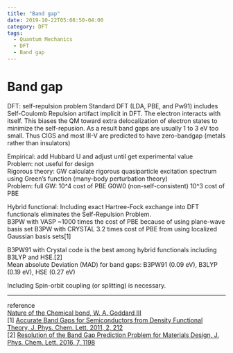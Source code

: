 ```yaml
---
title: "Band gap"
date: 2019-10-22T05:08:50-04:00
category: DFT
tags:
  - Quantum Mechanics
  - DFT
  - Band gap
---
```


# Band gap

DFT: self-repulsion problem
Standard DFT (LDA, PBE, and Pw91) includes Self-Coulomb Repulsion artifact implicit in DFT.
The electron interacts with itself. This biases the QM toward extra delocalization of electron states to minimize the self-repusion.
As a result band gaps are usually 1 to 3 eV too small.
Thus CIGS and most III-V are predicted to have zero-bandgap (metals rather than insulators)

Empirical: add Hubbard U and adjust until get experimental value  
Problem: not useful for design  
Rigorous theory: GW calculate rigorous quasiparticle excitation spectrum using Green’s function (many-body perturbation theory)  
Problem: full GW: 10^4 cost of PBE G0W0 (non-self-consistent) 10^3 cost of PBE  

Hybrid functional: Including exact Hartree-Fock exchange into DFT functionals eliminates the Self-Repulsion Problem.  
B3PW with VASP ~1000 times the cost of PBE  because of using plane-wave basis set
B3PW with CRYSTAL 3.2 times cost of PBE from using localized Gaussian basis sets[1]  

B3PW91 with Crystal code is the best among hybrid functionals including B3LYP and HSE.[2]  
Mean absolute Deviation (MAD) for band gaps: B3PW91 (0.09 eV), B3LYP (0.19 eV), HSE (0.27 eV)  

Including Spin-orbit coupling (or splitting) is necessary.  

---
reference  
[Nature of the Chemical bond, W. A. Goddard III](http://www.wag.caltech.edu/home/ch120/Lectures/Ch125a_FA2015/Ch125-120-L23-bands-gaps-Nov25-11am-2015.pdf)  
[1] [Accurate Band Gaps for Semiconductors from Density Functional Theory, J. Phys. Chem. Lett. 2011, 2, 212](https://pubs.acs.org/doi/10.1021/jz101565j)  
[2] [Resolution of the Band Gap Prediction Problem for Materials Design, J. Phys. Chem. Lett. 2016, 7, 1198](https://pubs.acs.org/doi/abs/10.1021/acs.jpclett.5b02870)
